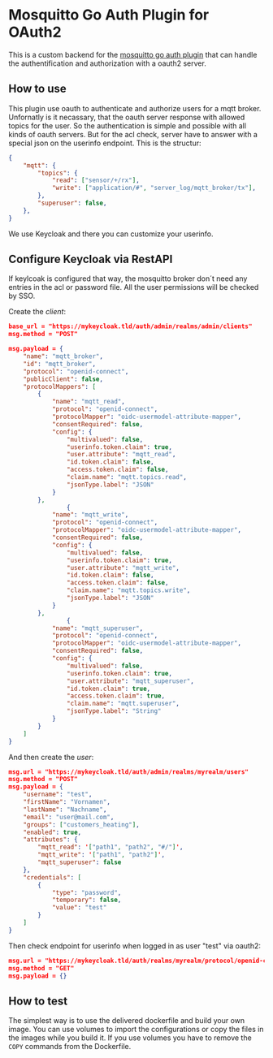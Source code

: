 # Mosquitto Go Auth Plugin for OAuth2

This is a custom backend for the [mosquitto go auth plugin](https://github.com/iegomez/mosquitto-go-auth) that can handle the authentification and authorization with a oauth2 server.

## How to use

This plugin use oauth to authenticate and authorize users for a mqtt broker. Unfornatly is it necassary, that the oauth server response with allowed topics for the user. So the authentication is simple and possible with all kinds of oauth servers. But for the acl check, server have to answer with a special json on the userinfo endpoint. This is the structur: 

```json
{
    "mqtt": {
        "topics": {
            "read": ["sensor/+/rx"],
            "write": ["application/#", "server_log/mqtt_broker/tx"],
        },
        "superuser": false,
    },
}

```

We use Keycloak and there you can customize your userinfo.

## Configure Keycloak via RestAPI

If keylcoak is configured that way, the mosquitto broker don´t need any entries in the acl or password file. All the user permissions will be checked by SSO.

Create the *client*:

```json
base_url = "https://mykeycloak.tld/auth/admin/realms/admin/clients"
msg.method = "POST"

msg.payload = {
    "name": "mqtt_broker",
    "id": "mqtt_broker",
    "protocol": "openid-connect",
    "publicClient": false,
    "protocolMappers": [
        {
            "name": "mqtt_read",
            "protocol": "openid-connect",
            "protocolMapper": "oidc-usermodel-attribute-mapper",
            "consentRequired": false,
            "config": {
                "multivalued": false,
                "userinfo.token.claim": true,
                "user.attribute": "mqtt_read",
                "id.token.claim": false,
                "access.token.claim": false,
                "claim.name": "mqtt.topics.read",
                "jsonType.label": "JSON"
            }
        },
                {
            "name": "mqtt_write",
            "protocol": "openid-connect",
            "protocolMapper": "oidc-usermodel-attribute-mapper",
            "consentRequired": false,
            "config": {
                "multivalued": false,
                "userinfo.token.claim": true,
                "user.attribute": "mqtt_write",
                "id.token.claim": false,
                "access.token.claim": false,
                "claim.name": "mqtt.topics.write",
                "jsonType.label": "JSON"
            }
        },
                {
            "name": "mqtt_superuser",
            "protocol": "openid-connect",
            "protocolMapper": "oidc-usermodel-attribute-mapper",
            "consentRequired": false,
            "config": {
                "multivalued": false,
                "userinfo.token.claim": true,
                "user.attribute": "mqtt_superuser",
                "id.token.claim": true,
                "access.token.claim": true,
                "claim.name": "mqtt.superuser",
                "jsonType.label": "String"
            }
        }
    ]
}
```

And then create the *user*:

```json
msg.url = "https://mykeycloak.tld/auth/admin/realms/myrealm/users"
msg.method = "POST"
msg.payload = {
    "username": "test",
    "firstName": "Vornamen",
    "lastName": "Nachname",
    "email": "user@mail.com",
    "groups": ["customers_heating"],
    "enabled": true,
    "attributes": {
        "mqtt_read": '["path1", "path2", "#/"]',
        "mqtt_write": '["path1", "path2"]',
        "mqtt_superuser": false
    },
    "credentials": [
        {
            "type": "password",
            "temporary": false,
            "value": "test"
        }
    ]
}
```

Then check endpoint for userinfo when logged in as user "test" via oauth2:

```json
msg.url = "https://mykeycloak.tld/auth/realms/myrealm/protocol/openid-connect/userinfo"
msg.method = "GET"
msg.payload = {}
```

## How to test

The simplest way is to use the delivered dockerfile and build your own image. You can use volumes to import the configurations or copy the files in the images while you build it.
If you use volumes you have to remove the `COPY` commands from the Dockerfile.